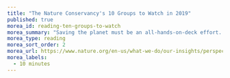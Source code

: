 ```yaml
---
title: "The Nature Conservancy's 10 Groups to Watch in 2019"
published: true
morea_id: reading-ten-groups-to-watch
morea_summary: "Saving the planet must be an all-hands-on-deck effort. In no particular order, we present 10 groups to watch in 2019."
morea_type: reading
morea_sort_order: 2
morea_url: https://www.nature.org/en-us/what-we-do/our-insights/perspectives/10-groups-to-watch-in-2019/
morea_labels:
  - 10 minutes
---
```


